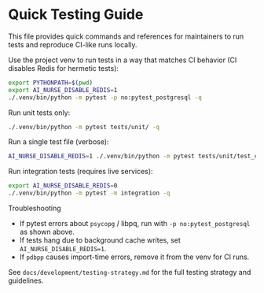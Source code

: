 # Quick Testing Guide

This file provides quick commands and references for maintainers to run tests and reproduce CI-like runs locally.

Use the project venv to run tests in a way that matches CI behavior (CI disables Redis for hermetic tests):

```bash
export PYTHONPATH=$(pwd)
export AI_NURSE_DISABLE_REDIS=1
./.venv/bin/python -m pytest -p no:pytest_postgresql -q
```

Run unit tests only:

```bash
./.venv/bin/python -m pytest tests/unit/ -q
```

Run a single test file (verbose):

```bash
AI_NURSE_DISABLE_REDIS=1 ./.venv/bin/python -m pytest tests/unit/test_cache_concurrency.py -q -vv -s -x
```

Run integration tests (requires live services):

```bash
export AI_NURSE_DISABLE_REDIS=0
./.venv/bin/python -m pytest -m integration -q
```

Troubleshooting
- If pytest errors about `psycopg` / libpq, run with `-p no:pytest_postgresql` as shown above.
- If tests hang due to background cache writes, set `AI_NURSE_DISABLE_REDIS=1`.
- If `pdbpp` causes import-time errors, remove it from the venv for CI runs.

See `docs/development/testing-strategy.md` for the full testing strategy and guidelines.
